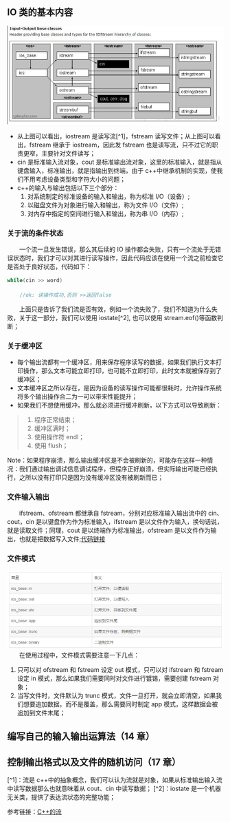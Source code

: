 ## IO 类的基本内容

<img src ="../../resource/1.jpg">

- 从上图可以看出，iostream 是读写流[^1]，fstream 读写文件；从上图可以看出，fstream 继承于 iostream，因此发 fstream 也是读写流，只不过它的职责更窄，主要针对文件读写；
- cin 是标准输入流对象，cout 是标准输出流对象，这里的标准输入，就是指从键盘输入，标准输出，就是指输出到终端，由于 c++中继承机制的实现，使我们不用考虑设备类型和字符大小的问题；
- c++的输入与输出包括以下三个部分：
  1. 对系统制定的标准设备的输入和输出，称为标准 I/O（设备）;
  2. 以磁盘文件为对象进行输入和输出，称为文件 I/O（文件）;
  3. 对内存中指定的空间进行输入和输出，称为串 I/O（内存）;

### 关于流的条件状态

&emsp;&emsp;一个流一旦发生错误，那么其后续的 IO 操作都会失败，只有一个流处于无错误状态时，我们才可以对其进行读写操作，因此代码应该在使用一个流之前检查它是否处于良好状态，代码如下：

```c++
while(cin >> word)

    //ok: 读操作成功,否则 >>返回false

```

&emsp;&emsp;上面只是告诉了我们流是否有效，例如一个流失败了，我们不知道为什么失败，关于这一部分，我们可以使用 iostate[^2], 也可以使用 stream.eof()等函数判断；

### 关于缓冲区

- 每个输出流都有一个缓冲区，用来保存程序读写的数据，如果我们执行文本打印操作，那么文本可能立即打印，也可能不立即打印，此时文本就被保存到了缓冲区；
- 文本缓冲区之所以存在，是因为设备的读写操作可能都很耗时，允许操作系统将多个输出操作合二为一可以带来性能提升；
- 如果我们不想使用缓冲，那么就必须进行缓冲刷新，以下方式可以导致刷新：

> 1. 程序正常结束；
> 2. 缓冲区满时；
> 3. 使用操作符 endl；
> 4. 使用 flush；

Note：如果程序崩溃，那么输出缓冲区是不会被刷新的，可能存在这样一种情况：我们通过输出调试信息调试程序，但程序正好崩溃，但实际输出可能已经执行，之所以没有打印只是因为没有缓冲区没有被刷新而已；

### 文件输入输出

&emsp;&emsp;ifstream、ofstream 都继承自 fstream，分别对应标准输入输出流中的 cin、cout，cin 是以键盘作为作为标准输入，ifstream 是以文件作为输入，换句话说，就是读取文件；同理，cout 是以终端作为标准输出，ofstream 是以文件作为输出，也就是把数据写入文件;<a href = "https://github.com/JKLcoder/study/blob/master/C%2B%2B/C%2B%2B_Code/base/src/test_8.cpp">代码链接</a>

### 文件模式

<img src= "../../resource/QQ截图20200528220242.png"><br>
&emsp;&emsp;在使用过程中，文件模式需要注意一下几点：

1. 只可以对 ofstream 和 fstream 设定 out 模式，只可以对 ifstream 和 fstream 设定 in 模式，那么如果我们需要同时对文件进行镀锡，需要创建 fstream 对象；
2. 当写文件时，文件默认为 trunc 模式，文件一旦打开，就会立即清空，如果我们想要追加数据，而不是覆盖，那么需要同时制定 app 模式，这样数据会被追加到文件末尾；

## 编写自己的输入输出运算法（14 章）

## 控制输出格式以及文件的随机访问（17 章）

[^1]：流是 c++中的抽象概念，我们可以认为流就是对象，如果从标准输出输入流中读写数据那么也就意味着从 cout、cin 中读写数据；
[^2]：iostate 是一个机器无关类，提供了表达流状态的完整功能；

参考链接：<a href = "https://www.cnblogs.com/tianzeng/p/9038810.html">C++的流</a>
